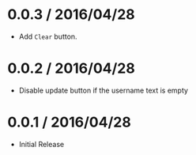 0.0.3 / 2016/04/28
==================

  * Add `Clear` button.

0.0.2 / 2016/04/28
==================

  * Disable update button if the username text is empty

0.0.1 / 2016/04/28
==================

  * Initial Release
